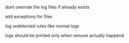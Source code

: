 dont override the log files if already exists

add exceptions for files

log undetected rules like normal logs 


logs should be printed only when remove actually happend